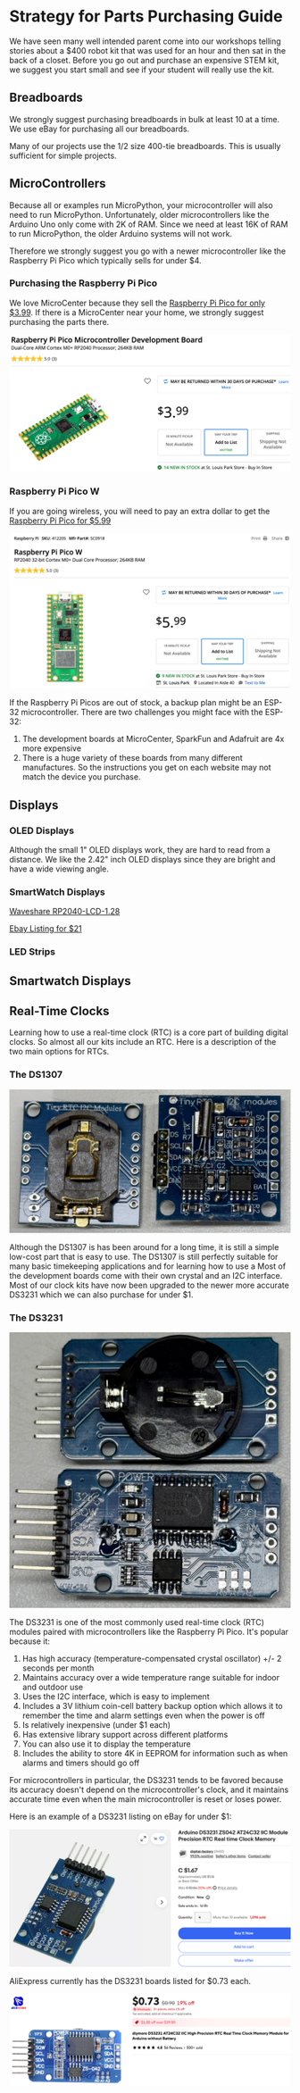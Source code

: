 # Strategy for Parts Purchasing Guide

We have seen many well intended parent come into our workshops telling stories
about a $400 robot kit that was used for an hour and then sat in the back
of a closet.  Before you go out and purchase an expensive STEM kit, we
suggest you start small and see if your student will really use the kit.

## Breadboards

We strongly suggest purchasing breadboards in bulk at least 10 at a time.
We use eBay for purchasing all our breadboards.

Many of our projects use the 1/2 size 400-tie breadboards.  This is usually
sufficient for simple projects.

## MicroControllers

Because all or examples run MicroPython, your microcontroller will also need to run MicroPython.
Unfortunately, older microcontrollers like the Arduino Uno only come with 2K of RAM.  Since we need at least 16K of RAM to run MicroPython, the older Arduino systems will not work.

Therefore we strongly suggest you go with a newer microcontroller like the Raspberry Pi Pico which
typically sells for under $4.

### Purchasing the Raspberry Pi Pico

We love MicroCenter because they sell the [Raspberry Pi Pico for only $3.99](https://www.microcenter.com/product/661033/raspberry-pi-pico-microcontroller-development-board).  If there is a MicroCenter near your home, we strongly suggest purchasing the parts there.  

![Pico](../img/microcenter-pico.png)

### Raspberry Pi Pico W

If you are going wireless, you will need to pay an extra dollar to get the [Raspberry Pi Pico for $5.99](https://www.microcenter.com/product/650108/raspberry-pi-pico-w)

![Pico W](../img/microcenter-pico-w.png)

If the Raspberry Pi Picos are out of stock, a backup plan might be an ESP-32 microcontroller.
There are two challenges you might face with the ESP-32:

1. The development boards at MicroCenter, SparkFun and Adafruit are 4x more expensive
2. There is a huge variety of these boards from many different manufactures.  So the instructions you get on each website may not match the device you purchase.

## Displays

### OLED Displays

Although the small 1" OLED displays work, they are hard to read from a distance.
We like the 2.42" inch OLED displays since they are bright and have a wide viewing angle.

### SmartWatch Displays

[Waveshare RP2040-LCD-1.28](https://www.waveshare.com/wiki/RP2040-LCD-1.28)

[Ebay Listing for $21](https://www.ebay.com/itm/265865445423)

### LED Strips

## Smartwatch Displays

## Real-Time Clocks

Learning how to use a real-time clock (RTC) is a core part of building
digital clocks.  So almost all our kits include an RTC.  Here is
a description of the two main options for RTCs.

### The DS1307
![](../img/rtc-ds1307-front-back.jpg)

Although the DS1307 is has been around for a long time, it is still a simple low-cost part that is easy to use.  The DS1307 is still perfectly suitable for many basic timekeeping applications and for learning how to use a
Most of the development boards come with their own crystal and an I2C interface.  Most of our clock kits have now been upgraded to the newer more accurate DS3231 which we can also purchase for under $1.

### The DS3231

![](../img/rtc-ds3231-front-back.jpg)

The DS3231 is one of the most commonly used real-time clock (RTC) modules paired with microcontrollers like the Raspberry Pi Pico. It's popular because it:

1. Has high accuracy (temperature-compensated crystal oscillator) +/- 2 seconds per month
2. Maintains accuracy over a wide temperature range suitable for indoor and outdoor use
3. Uses the I2C interface, which is easy to implement
4. Includes a 3V lithium coin-cell battery backup option which allows it to remember the time and alarm settings even when the power is off
6. Is relatively inexpensive (under $1 each)
7. Has extensive library support across different platforms
8. You can also use it to display the temperature
9. Includes the ability to store 4K in EEPROM for information such as when alarms and timers should go off

For microcontrollers in particular, the DS3231 tends to be favored because its accuracy doesn't depend on the microcontroller's clock, and it maintains accurate time even when the main microcontroller is reset or loses power.

Here is an example of a DS3231 listing on eBay for under $1:

![](../img/rtc-ds3231-ebay.png)

AliExpress currently has the DS3231 boards listed for $0.73 each.

![](../img/rtc-ds3231-aliexpress.png)
